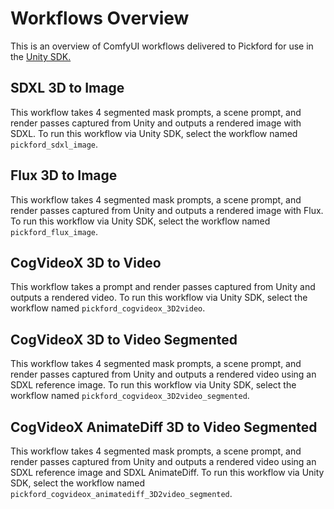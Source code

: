 # Workflows Overview

This is an overview of ComfyUI workflows delivered to Pickford for use in the [Unity SDK.](https://docs.playbook3d.com/api-reference/sdk-libraries/sdk-unity)

## SDXL 3D to Image

This workflow takes 4 segmented mask prompts, a scene prompt, and render passes captured from Unity and outputs a rendered image with SDXL. To run this workflow via Unity SDK, select the workflow named `pickford_sdxl_image`.

## Flux 3D to Image

This workflow takes 4 segmented mask prompts, a scene prompt, and render passes captured from Unity and outputs a rendered image with Flux. To run this workflow via Unity SDK, select the workflow named `pickford_flux_image`.

## CogVideoX 3D to Video

This workflow takes a prompt and render passes captured from Unity and outputs a rendered video. To run this workflow via Unity SDK, select the workflow named `pickford_cogvideox_3D2video`.

## CogVideoX 3D to Video Segmented

This workflow takes 4 segmented mask prompts, a scene prompt, and render passes captured from Unity and outputs a rendered video using an SDXL reference image. To run this workflow via Unity SDK, select the workflow named `pickford_cogvideox_3D2video_segmented`.

## CogVideoX AnimateDiff 3D to Video Segmented

This workflow takes 4 segmented mask prompts, a scene prompt, and render passes captured from Unity and outputs a rendered video using an SDXL reference image and SDXL AnimateDiff. To run this workflow via Unity SDK, select the workflow named `pickford_cogvideox_animatediff_3D2video_segmented`.
